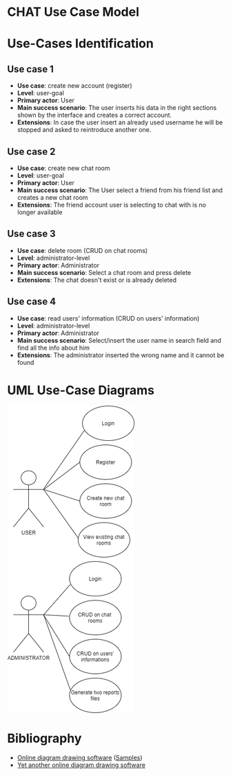 # CHAT Use Case Model

# Use-Cases Identification


## Use case 1
* **Use case**: create new account (register)
* **Level**: user-goal
* **Primary actor**: User
* **Main success scenario**: The user inserts his data in the right sections shown by the interface and creates a correct account.
* **Extensions**: In case the user insert an already used username he will be stopped and asked to reintroduce another one.

## Use case 2
* **Use case**: create new chat room
* **Level**: user-goal
* **Primary actor**: User
* **Main success scenario**: The User select a friend from his friend list and creates a new chat room
* **Extensions**: The friend account user is selecting to chat with is no longer available

## Use case 3
* **Use case**: delete room (CRUD on chat rooms)
* **Level**: administrator-level
* **Primary actor**: Administrator
* **Main success scenario**: Select a chat room and press delete
* **Extensions**: The chat doesn't exist or is already deleted

## Use case 4
* **Use case**: read users' information (CRUD on users' information)
* **Level**: administrator-level
* **Primary actor**: Administrator 
* **Main success scenario**: Select/insert the user name in search field and find all the info about him
* **Extensions**: The administrator inserted the wrong name and it cannot be found

# UML Use-Case Diagrams
![useCaseDiagram - imaginea se afla in folderul images](images/useCaseDiagram.png)

# Bibliography

* [Online diagram drawing software](https://yuml.me/) ([Samples](https://yuml.me/diagram/nofunky/usecase/samples))
* [Yet another online diagram drawing software](https://www.draw.io)
